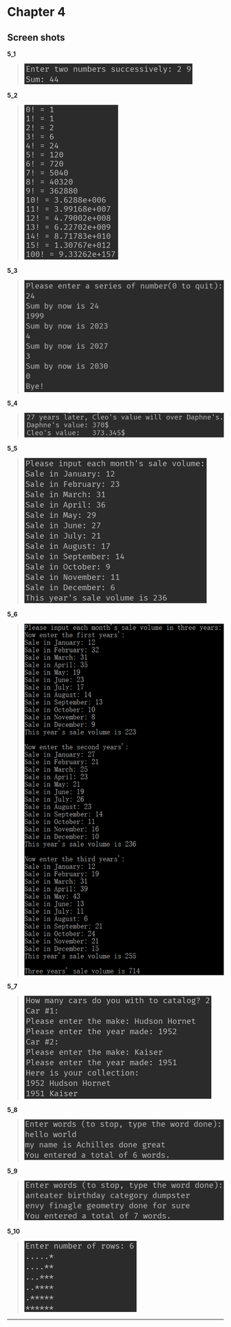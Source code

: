 **Chapter 4**
===

Screen shots
---

**5_1**
>![5_1](https://raw.githubusercontent.com/Achilles-10/Cpp_program/master/Cpp%20primer%20plus/Chapter5/screen%20shots/5_1.png)

**5_2**
>![5_2](https://raw.githubusercontent.com/Achilles-10/Cpp_program/master/Cpp%20primer%20plus/Chapter5/screen%20shots/5_2.png)

**5_3**
>![5_3](https://raw.githubusercontent.com/Achilles-10/Cpp_program/master/Cpp%20primer%20plus/Chapter5/screen%20shots/5_3.png)

**5_4**
>![5_4](https://raw.githubusercontent.com/Achilles-10/Cpp_program/master/Cpp%20primer%20plus/Chapter5/screen%20shots/5_4.png)

**5_5**
>![5_5](https://raw.githubusercontent.com/Achilles-10/Cpp_program/master/Cpp%20primer%20plus/Chapter5/screen%20shots/5_5.png)

**5_6**
>![5_6](https://raw.githubusercontent.com/Achilles-10/Cpp_program/master/Cpp%20primer%20plus/Chapter5/screen%20shots/5_6.png)

**5_7**
>![5_7](https://raw.githubusercontent.com/Achilles-10/Cpp_program/master/Cpp%20primer%20plus/Chapter5/screen%20shots/5_7.png)

**5_8**
>![5_8](https://raw.githubusercontent.com/Achilles-10/Cpp_program/master/Cpp%20primer%20plus/Chapter5/screen%20shots/5_8.png)

**5_9**
>![5_9](https://raw.githubusercontent.com/Achilles-10/Cpp_program/master/Cpp%20primer%20plus/Chapter5/screen%20shots/5_9.png)

**5_10**
>![5_10](https://raw.githubusercontent.com/Achilles-10/Cpp_program/master/Cpp%20primer%20plus/Chapter5/screen%20shots/5_10.png)

---